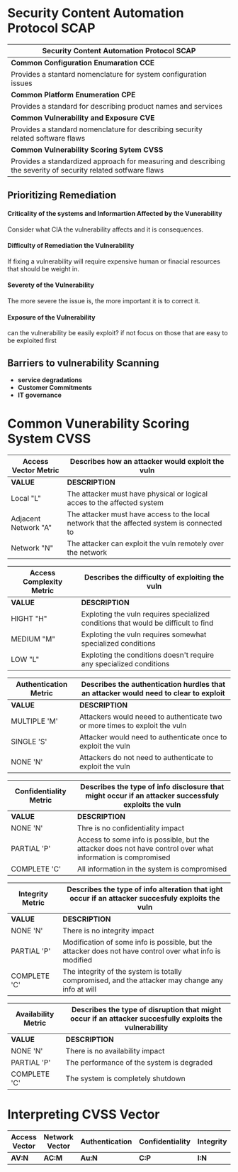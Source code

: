 # Security Content Automation Protocol SCAP 
| Security Content Automation Protocol SCAP               |
|---------------------------------------------------------|
|   **Common Configuration Enumaration CCE**              |
|Provides a stantard nomenclature for system configuration issues|
|**Common Platform Enumeration CPE**                      |
|Provides a standard for describing product names and services|
|**Common Vulnerability and Exposure    CVE**             |
|Provides a standard nomenclature for describing security related software flaws|
|**Common Vulnerability Scoring Sytem CVSS**|
|Provides a standardized approach for measuring and describing  the severity of security related sotfware flaws|

## Prioritizing Remediation
#### Criticality of the systems and Informartion Affected by the Vunerability
Consider what CIA  the vulnerability affects and it is consequences.
#### Difficulty of Remediation the Vulnerability
If fixing a vulnerability will require expensive human or finacial resources  that should be weight in.
#### Severety of the Vulnerability
The more severe the issue is,  the more important it is to correct it.
#### Exposure of the Vulnerability
can the vulnerability be easily exploit? if not focus on those that are easy to be exploited first

## Barriers to vulnerability Scanning
- **service degradations**
- **Customer Commitments**
- **IT governance**

# Common Vunerability Scoring System CVSS

|Access Vector Metric| Describes how an attacker would exploit the vuln|
|--------------------|-------------------------------------------------|
|**VALUE**           |             **DESCRIPTION**                     |
|Local "L"           |The attacker must have physical or logical acces to the affected system|
|Adjacent Network "A"|The attacker must have access to the local network that the affected system is connected to|
|Network "N"         |The attacker can exploit the vuln remotely over the network|

|Access Complexity Metric| Describes the difficulty of exploiting the vuln|
|------------------------|------------------------------------------------|
| **VALUE**              |             **DESCRIPTION**                    |
| HIGHT "H"              |Exploting the vuln requires specialized conditions that would be difficult to find|
| MEDIUM "M"             |Exploting the vuln requires somewhat specialized conditions|
| LOW "L"                |Exploting the conditions doesn't require any specialized conditions|


|Authentication  Metric  | Describes the authentication hurdles that an attacker would need to clear to exploit|
|------------------------|------------------------------------------------|
| **VALUE**              |             **DESCRIPTION**                    |
|MULTIPLE 'M'            |Attackers would neeed to authenticate two or more times to exploit the vuln|
|SINGLE 'S'              |Attacker would need to authenticate once to exploit the vuln|
|NONE 'N'                |Attackers do not need to authenticate to exploit the vuln|

|Confidentiality Metric  | Describes the type of info disclosure that might occur if an attacker successfuly exploits the vuln|
|------------------------|------------------------------------------------|
| **VALUE**              |             **DESCRIPTION**                    |
|NONE 'N'                |Thre is no confidentiality impact|
|PARTIAL 'P'             |Access to some info is possible, but the attacker does not have control over what information is compromised|
|COMPLETE 'C'            |All information in the system is compromised|


|Integrity  Metric       | Describes the type of info alteration that ight occur if an attacker succesfuly exploits the vuln|
|------------------------|------------------------------------------------|
| **VALUE**              |             **DESCRIPTION**                    |
|NONE 'N'                |There is no integrity impact                    |
|PARTIAL 'P'             |Modification of some info is possible, but the attacker does not have control over what info is modified|
|COMPLETE 'C'            |The integrity of the system is totally  compromised, and the attacker may change any info at will|

|Availability  Metric    | Describes the type of disruption that might occur if an attacker succesfully exploits the vulnerability|
|------------------------|------------------------------------------------|
| **VALUE**              |             **DESCRIPTION**                    |
|NONE 'N'                |There is no availability impact                    |
|PARTIAL 'P'             |The performance of the system is degraded|
|COMPLETE 'C'            |The system is completely shutdown|


# Interpreting CVSS Vector

|Access Vector |Network Vector |Authentication|Confidentiality|Integrity| Availability|
|--------------|---------------|--------------|---------------|---------|-------------|
| **AV:N**     |  **AC:M**     |**Au:N**      | **C:P**       |**I:N**  | **A:N**     |
 

